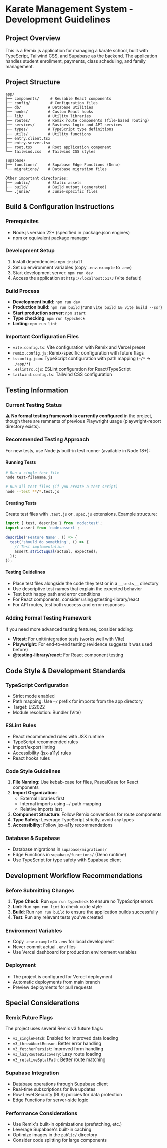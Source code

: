 # Karate Management System - Development Guidelines

## Project Overview
This is a Remix.js application for managing a karate school, built with TypeScript, Tailwind CSS, and Supabase as the backend. The application handles student enrollment, payments, class scheduling, and family management.

## Project Structure
```
app/
├── components/     # Reusable React components
├── config/         # Configuration files
├── db/            # Database utilities
├── hooks/         # Custom React hooks
├── lib/           # Utility libraries
├── routes/        # Remix route components (file-based routing)
├── services/      # Business logic and API services
├── types/         # TypeScript type definitions
├── utils/         # Utility functions
├── entry.client.tsx
├── entry.server.tsx
├── root.tsx       # Root application component
└── tailwind.css   # Tailwind CSS styles

supabase/
├── functions/     # Supabase Edge Functions (Deno)
└── migrations/    # Database migration files

Other important directories:
├── public/        # Static assets
├── build/         # Build output (generated)
└── .junie/        # Junie-specific files
```

## Build & Configuration Instructions

### Prerequisites
- Node.js version 22+ (specified in package.json engines)
- npm or equivalent package manager

### Development Setup
1. Install dependencies: `npm install`
2. Set up environment variables (copy `.env.example` to `.env`)
3. Start development server: `npm run dev`
4. Access the application at `http://localhost:5173` (Vite default)

### Build Process
- **Development build**: `npm run dev`
- **Production build**: `npm run build` (runs `vite build && vite build --ssr`)
- **Start production server**: `npm start`
- **Type checking**: `npm run typecheck`
- **Linting**: `npm run lint`

### Important Configuration Files
- `vite.config.ts`: Vite configuration with Remix and Vercel preset
- `remix.config.js`: Remix-specific configuration with future flags
- `tsconfig.json`: TypeScript configuration with path mapping (`~/*` → `./app/*`)
- `.eslintrc.cjs`: ESLint configuration for React/TypeScript
- `tailwind.config.ts`: Tailwind CSS configuration

## Testing Information

### Current Testing Status
⚠️ **No formal testing framework is currently configured** in the project, though there are remnants of previous Playwright usage (playwright-report directory exists).

### Recommended Testing Approach
For new tests, use Node.js built-in test runner (available in Node 18+):

#### Running Tests
```bash
# Run a single test file
node test-filename.js

# Run all test files (if you create a test script)
node --test **/*.test.js
```

#### Creating Tests
Create test files with `.test.js` or `.spec.js` extensions. Example structure:
```javascript
import { test, describe } from 'node:test';
import assert from 'node:assert';

describe('Feature Name', () => {
  test('should do something', () => {
    // Test implementation
    assert.strictEqual(actual, expected);
  });
});
```

#### Testing Guidelines
- Place test files alongside the code they test or in a `__tests__` directory
- Use descriptive test names that explain the expected behavior
- Test both happy path and error conditions
- For React components, consider using @testing-library/react
- For API routes, test both success and error responses

### Adding Formal Testing Framework
If you need more advanced testing features, consider adding:
- **Vitest**: For unit/integration tests (works well with Vite)
- **Playwright**: For end-to-end testing (evidence suggests it was used before)
- **@testing-library/react**: For React component testing

## Code Style & Development Standards

### TypeScript Configuration
- Strict mode enabled
- Path mapping: Use `~/` prefix for imports from the app directory
- Target: ES2022
- Module resolution: Bundler (Vite)

### ESLint Rules
- React recommended rules with JSX runtime
- TypeScript recommended rules
- Import/export linting
- Accessibility (jsx-a11y) rules
- React hooks rules

### Code Style Guidelines
1. **File Naming**: Use kebab-case for files, PascalCase for React components
2. **Import Organization**: 
   - External libraries first
   - Internal imports using `~/` path mapping
   - Relative imports last
3. **Component Structure**: Follow Remix conventions for route components
4. **Type Safety**: Leverage TypeScript strictly, avoid `any` types
5. **Accessibility**: Follow jsx-a11y recommendations

### Database & Supabase
- Database migrations in `supabase/migrations/`
- Edge Functions in `supabase/functions/` (Deno runtime)
- Use TypeScript for type safety with Supabase client

## Development Workflow Recommendations

### Before Submitting Changes
1. **Type Check**: Run `npm run typecheck` to ensure no TypeScript errors
2. **Lint**: Run `npm run lint` to check code style
3. **Build**: Run `npm run build` to ensure the application builds successfully
4. **Test**: Run any relevant tests you've created

### Environment Variables
- Copy `.env.example` to `.env` for local development
- Never commit actual `.env` files
- Use Vercel dashboard for production environment variables

### Deployment
- The project is configured for Vercel deployment
- Automatic deployments from main branch
- Preview deployments for pull requests

## Special Considerations

### Remix Future Flags
The project uses several Remix v3 future flags:
- `v3_singleFetch`: Enabled for improved data loading
- `v3_throwAbortReason`: Better error handling
- `v3_fetcherPersist`: Improved form handling
- `v3_lazyRouteDiscovery`: Lazy route loading
- `v3_relativeSplatPath`: Better route matching

### Supabase Integration
- Database operations through Supabase client
- Real-time subscriptions for live updates
- Row Level Security (RLS) policies for data protection
- Edge Functions for server-side logic

### Performance Considerations
- Use Remix's built-in optimizations (prefetching, etc.)
- Leverage Supabase's built-in caching
- Optimize images in the `public/` directory
- Consider code splitting for large components
